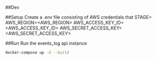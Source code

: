 ##Dev

##Setup
Create a .env file consisting of AWS credentials that
STAGE=<STAGE>
AWS_REGION=<AWS_REGION>
AWS_ACCESS_KEY_ID=<AWS_ACCESS_KEY_ID>
AWS_SECRET_ACCESS_KEY=<AWS_SECRET_ACCESS_KEY>

##Run
Run the events_log api instance

```bash
docker-compose up -d --build

